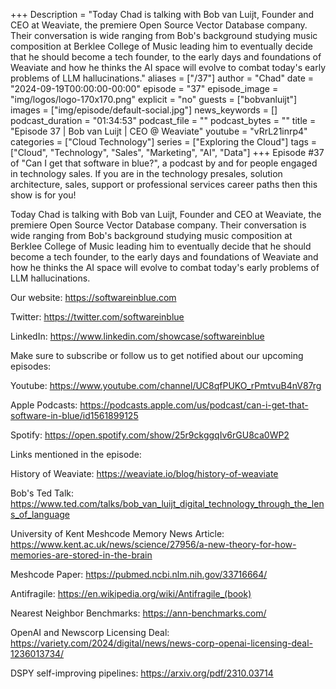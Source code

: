 +++
Description = "Today Chad is talking with Bob van Luijt, Founder and CEO at Weaviate, the premiere Open Source Vector Database company. Their conversation is wide ranging from Bob's background studying music composition at Berklee College of Music leading him to eventually decide that he should become a tech founder, to the early days and foundations of Weaviate and how he thinks the AI space will evolve to combat today's early problems of LLM hallucinations."
aliases = ["/37"]
author = "Chad"
date = "2024-09-19T00:00:00-00:00"
episode = "37"
episode_image = "img/logos/logo-170x170.png"
explicit = "no"
guests = ["bobvanluijt"]
images = ["img/episode/default-social.jpg"]
news_keywords = []
podcast_duration = "01:34:53"
podcast_file = ""
podcast_bytes = ""
title = "Episode 37 | Bob van Luijt | CEO @ Weaviate"
youtube = "vRrL21inrp4"
categories = ["Cloud Technology"]
series = ["Exploring the Cloud"]
tags = ["Cloud", "Technology", "Sales", "Marketing", "AI", "Data"]
+++
Episode #37 of "Can I get that software in blue?", a podcast by and for people engaged in technology sales. If you are in the technology presales, solution architecture, sales, support or professional services career paths then this show is for you!

Today Chad is talking with Bob van Luijt, Founder and CEO at Weaviate, the premiere Open Source Vector Database company. Their conversation is wide ranging from Bob's background studying music composition at Berklee College of Music leading him to eventually decide that he should become a tech founder, to the early days and foundations of Weaviate and how he thinks the AI space will evolve to combat today's early problems of LLM hallucinations.

Our website: https://softwareinblue.com

Twitter: https://twitter.com/softwareinblue

LinkedIn: https://www.linkedin.com/showcase/softwareinblue

Make sure to subscribe or follow us to get notified about our upcoming episodes:

Youtube: https://www.youtube.com/channel/UC8qfPUKO_rPmtvuB4nV87rg

Apple Podcasts: https://podcasts.apple.com/us/podcast/can-i-get-that-software-in-blue/id1561899125

Spotify: https://open.spotify.com/show/25r9ckggqIv6rGU8ca0WP2

Links mentioned in the episode:

History of Weaviate: https://weaviate.io/blog/history-of-weaviate

Bob's Ted Talk: https://www.ted.com/talks/bob_van_luijt_digital_technology_through_the_lens_of_language

University of Kent Meshcode Memory News Article: https://www.kent.ac.uk/news/science/27956/a-new-theory-for-how-memories-are-stored-in-the-brain

Meshcode Paper: https://pubmed.ncbi.nlm.nih.gov/33716664/

Antifragile: https://en.wikipedia.org/wiki/Antifragile_(book)

Nearest Neighbor Benchmarks: https://ann-benchmarks.com/

OpenAI and Newscorp Licensing Deal: https://variety.com/2024/digital/news/news-corp-openai-licensing-deal-1236013734/

DSPY self-improving pipelines: https://arxiv.org/pdf/2310.03714
